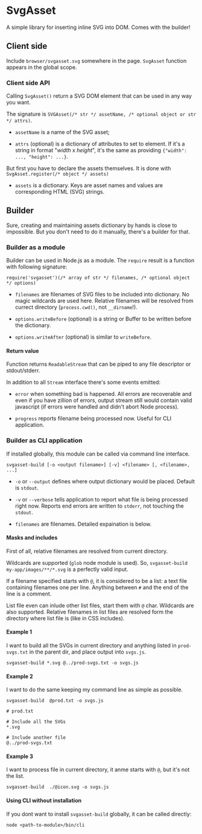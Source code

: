 # SvgAsset

A simple library for inserting inline SVG into DOM. Comes with the builder!

## Client side

Include `browser/svgasset.svg` somewhere in the page. `SvgAsset` function appears in the global scope.

### Client side API

Calling `SvgAsset()` return a SVG DOM element that can be used in any way you want.

The signature is `SVGAsset(/* str */ assetName, /* optional object or str */ attrs)`.

-	`assetName` is a name of the SVG asset;

-	`attrs` (optional) is a dictionary of attributes to set to element.
	If it's a string in format "_width_ x _height_", it's the same as providing `{"width": ..., "height": ...}`.

But first you have to declare the assets themselves.
It is done with `SvgAsset.register(/* object */ assets)`

-	`assets` is a dictionary. Keys are asset names and values are corresponding HTML (SVG) strings.

## Builder

Sure, creating and maintaining assets dictionary by hands is close to impossible.
But you don't need to do it manually, there's a builder for that.

### Builder as a module

Builder can be used in Node.js as a module. The `require` result is a function with following signature:

`require('svgasset')(/* array of str */ filenames, /* optional object */ options)`

-	`filenames` are filenames of SVG files to be included into dictionary. No magic wildcards are used here.
	Relative filenames will be resolved from currect directory (`process.cwd()`, not `__dirname`!).

-	`options.writeBefore` (optional) is a string or Buffer to be written before the dictionary.

-   `options.writeAfter` (optional) is similar to `writeBefore`.

#### Return value

Function returns `ReadableStream` that can be piped to any file descriptor or stdout/stderr.

In addition to all `Stream` interface there's some events emitted:

-	`error` when something bad is happened. All errors are recoverable and even if you have zillion of errors,
	output stream still would contain valid javascript (if errors were handled and didn't abort Node process).

-	`progress` reports filename being processed now. Useful for CLI application.

### Builder as CLI application

If installed globally, this module can be called via command line interface.

`svgasset-build [-o <output filename>] [-v] <filename> [, <filename>, ...]`

-	`-o` or `--output` defines where output dictionary would be placed. Default is `stdout`.

-	`-v` or `--verbose` tells application to report what file is being processed right now.
	Reports end errors are written to `stderr`, not touching the `stdout`.

-	`filenames` are filenames. Detailed expaination is below.

#### Masks and includes

First of all, relative filenames are resolved from current directory.

Wildcards are supported (`glob` node module is used). So, `svgasset-build my-app/images/**/*.svg` is a perfectly valid input.

If a filename specified starts with `@`, it is considered to be a list: a text file containing filenames one per line.
Anything between `#` and the end of the line is a comment.

List file even can inlude other list files, start them with `@` char. Wildcards are also supported.
Relative filenames in list files are resolved form the directory where list file is (like in CSS includes).

#### Example 1

I want to build all the SVGs in current directory and anything listed in `prod-svgs.txt` in the parent dir, and place output into `svgs.js`.

```
svgasset-build *.svg @../prod-svgs.txt -o svgs.js
```

#### Example 2

I want to do the same keeping my command line as simple as possible.

```
svgasset-build  @prod.txt -o svgs.js
```

```
# prod.txt

# Include all the SVGs
*.svg

# Include another file
@../prod-svgs.txt
```

#### Example 3

I want to process file in current directory, it anme starts with `@`, but it's not the list.

```
svgasset-build  ./@icon.svg -o svgs.js
```

#### Using CLI without installation

If you dont want to install `svgasset-build` globally, it can be called directly:

```
node <path-to-module>/bin/cli
```
